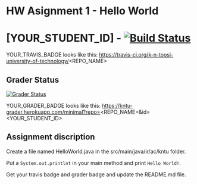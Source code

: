 # HW Asignment 1 - Hello World

# [YOUR_STUDENT_ID] - [![Build Status](YOUR_TRAVIS_BADGE.svg?branch=master)](YOUR_TRAVIS_BADGE)

YOUR_TRAVIS_BADGE looks like this: https://travis-ci.org/k-n-toosi-university-of-technology/<REPO_NAME>

## Grader Status

[![Grader Status](YOUR_GRADER_BADGE)](YOUR_GRADER_BADGE)

YOUR_GRADER_BADGE looks like this: https://kntu-grader.herokuapp.com/minimal?repo=<REPO_NAME>&id=<YOUR_STUDENT_ID>

## Assignment discription

Create a file named HelloWorld.java in the src/main/java/ir/ac/kntu folder.

Put a `System.out.printlnt` in your main method and print `Hello World!`.

Get your travis badge and grader badge and update the README.md file.
